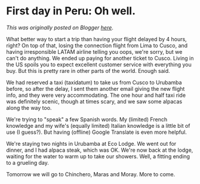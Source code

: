 # First day in Peru: Oh well.

*This was originally posted on Blogger [here](https://photopensieve.blogspot.com/2017/09/915-well-you-cant-expect-to-fly-without.html)*.

What better way to start a trip than having your flight delayed by 4 hours, right? On top of that, losing the connection flight from Lima to Cusco, and having irresponsible LATAM airline telling you oops, we're sorry, but we can't do anything. We ended up paying for another ticket to Cusco. Living in the US spoils you to expect excellent customer service with everything you buy. But this is pretty rare in other parts of the world. Enough said.

We had reserved a taxi (taxidatum) to take us from Cusco to Urubamba before, so after the delay, I sent them another email giving the new flight info, and they were very accommodating. The one hour and half taxi ride was definitely scenic, though at times scary, and we saw some alpacas along the way too.

We're trying to "speak" a few Spanish words. My (limited) French knowledge and my wife's (equally limited) Italian knowledge is a little bit of use (I guess?). But having (offline) Google Translate is even more helpful.

We're staying two nights in Urubamba at Eco Lodge. We went out for dinner, and I had alpaca steak, which was OK. We're now back at the lodge, waiting for the water to warm up to take our showers. Well, a fitting ending to a grueling day. 

Tomorrow we will go to Chinchero, Maras and Moray. More to come.